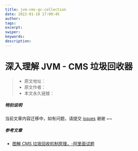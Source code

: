 ```yaml
---
title: jvm-cms-gc-collection
date: 2022-01-18 17:09:45
author:
tags:
excerpt:
swiper:
keywords:
description:
---
```


# 深入理解 JVM - CMS  垃圾回收器

> * 原文地址：[]()
> * 原文作者：[]()
> * 本文永久链接：[]()

##### **特别说明**

当前文章内容迁移中，如有问题，请提交 [issues](https://github.com/Starrier/starrier.github.io/issues) 谢谢 ~~



##### 参考文章

- [图解 CMS 垃圾回收机制原理，-阿里面试题](https://www.cnblogs.com/aspirant/p/8663911.html)
